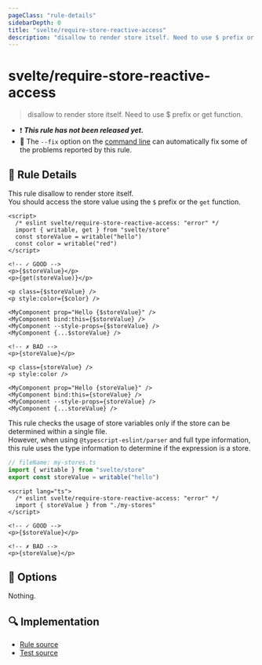 ```yaml
---
pageClass: "rule-details"
sidebarDepth: 0
title: "svelte/require-store-reactive-access"
description: "disallow to render store itself. Need to use $ prefix or get function."
---
```


# svelte/require-store-reactive-access

> disallow to render store itself. Need to use $ prefix or get function.

- :exclamation: <badge text="This rule has not been released yet." vertical="middle" type="error"> **_This rule has not been released yet._** </badge>
- :wrench: The `--fix` option on the [command line](https://eslint.org/docs/user-guide/command-line-interface#fixing-problems) can automatically fix some of the problems reported by this rule.

## :book: Rule Details

This rule disallow to render store itself.  
You should access the store value using the `$` prefix or the `get` function.

<ESLintCodeBlock fix>

<!--eslint-skip-->

```svelte
<script>
  /* eslint svelte/require-store-reactive-access: "error" */
  import { writable, get } from "svelte/store"
  const storeValue = writable("hello")
  const color = writable("red")
</script>

<!-- ✓ GOOD -->
<p>{$storeValue}</p>
<p>{get(storeValue)}</p>

<p class={$storeValue} />
<p style:color={$color} />

<MyComponent prop="Hello {$storeValue}" />
<MyComponent bind:this={$storeValue} />
<MyComponent --style-props={$storeValue} />
<MyComponent {...$storeValue} />

<!-- ✗ BAD -->
<p>{storeValue}</p>

<p class={storeValue} />
<p style:color />

<MyComponent prop="Hello {storeValue}" />
<MyComponent bind:this={storeValue} />
<MyComponent --style-props={storeValue} />
<MyComponent {...storeValue} />
```

</ESLintCodeBlock>

This rule checks the usage of store variables only if the store can be determined within a single file.  
However, when using `@typescript-eslint/parser` and full type information, this rule uses the type information to determine if the expression is a store.

<!--eslint-skip-->

```ts
// fileName: my-stores.ts
import { writable } from "svelte/store"
export const storeValue = writable("hello")
```

<!--eslint-skip-->

```svelte
<script lang="ts">
  /* eslint svelte/require-store-reactive-access: "error" */
  import { storeValue } from "./my-stores"
</script>

<!-- ✓ GOOD -->
<p>{$storeValue}</p>

<!-- ✗ BAD -->
<p>{storeValue}</p>
```

## :wrench: Options

Nothing.

## :mag: Implementation

- [Rule source](https://github.com/ota-meshi/eslint-plugin-svelte/blob/main/src/rules/require-store-reactive-access.ts)
- [Test source](https://github.com/ota-meshi/eslint-plugin-svelte/blob/main/tests/src/rules/require-store-reactive-access.ts)
